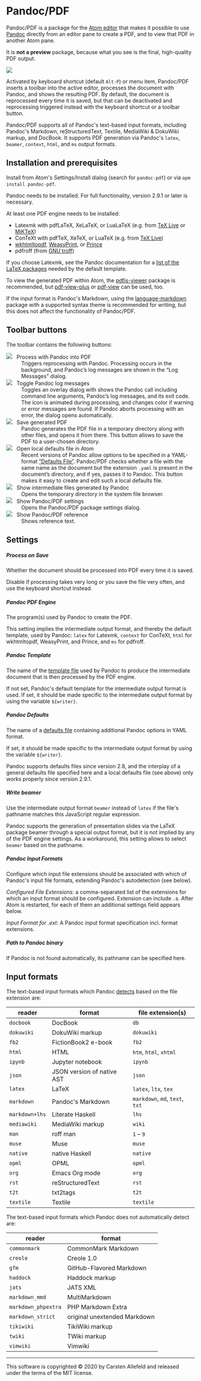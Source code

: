 # Pandoc/PDF

Pandoc/PDF is a package for the [Atom editor](https://atom.io/) that makes it possible to use [Pandoc](https://pandoc.org/) directly from an editor pane to create a PDF, and to view that PDF in another Atom pane.

It is __not a preview__ package, because what you see is the final, high-quality PDF output.

![](pandoc-pdf.gif)

Activated by keyboard shortcut (default `Alt-P`) or menu item, Pandoc/PDF inserts a toolbar into the active editor, processes the document with Pandoc, and shows the resulting PDF. By default, the document is reprocessed every time it is saved, but that can be deactivated and reprocessing triggered instead with the keyboard shortcut or a toolbar button.

Pandoc/PDF supports all of Pandoc's text-based input formats, including Pandoc's Markdown, reStructuredText, Textile, MediaWiki & DokuWiki markup, and DocBook. It supports PDF generation via Pandoc's `latex`, `beamer`, `context`, `html`, and `ms` output formats.


## Installation and prerequisites

Install from Atom's Settings/Install dialog (search for `pandoc-pdf`) or via `apm install pandoc-pdf`.

Pandoc needs to be installed. For full functionality, version 2.9.1 or later is necessary.

At least one PDF engine needs to be installed:

-   Latexmk with pdfLaTeX, XeLaTeX, or LuaLaTeX (e.g. from [TeX Live](https://www.tug.org/texlive/) or [MiKTeX](https://miktex.org/about))
-   ConTeXt with pdfTeX, XeTeX, or LuaTeX (e.g. from [TeX Live](https://www.tug.org/texlive/))
-   [wkhtmltopdf](https://wkhtmltopdf.org/), [WeasyPrint](https://weasyprint.org/), or [Prince](https://www.princexml.com/)
-   pdfroff (from [GNU troff](https://www.gnu.org/software/groff/))

If you choose Latexmk, see the Pandoc documentation for a [list of the LaTeX packages](https://pandoc.org/MANUAL.html#creating-a-pdf) needed by the default template.

To view the generated PDF within Atom, the [pdfjs-viewer](https://atom.io/packages/pdfjs-viewer) package is recommended, but [pdf-view-plus](https://atom.io/packages/pdf-view-plus) or [pdf-view](https://atom.io/packages/pdf-view) can be used, too.

If the input format is Pandoc's Markdown, using the [language-markdown](https://atom.io/packages/language-markdown) package with a supported syntax theme is recommended for writing, but this does not affect the functionality of Pandoc/PDF.


## Toolbar buttons

The toolbar contains the following buttons:

<dl>

<dt><img src="doc/reversed-pilcrow.svg"/> &nbsp; Process with Pandoc into PDF</dt>

<dd>
Triggers reprocessing with Pandoc. Processing occurs in the background, and Pandoc’s log messages are shown in the “Log Messages” dialog.
</dd>

<dt><img src="doc/three-bars.svg"/> &nbsp; Toggle Pandoc log messages</dt>

<dd>
Toggles an overlay dialog with shows the Pandoc call including command line arguments, Pandoc’s log messages, and its exit code. The icon is animated during processing, and changes color if warning or error messages are found. If Pandoc aborts processing with an error, the dialog opens automatically.
</dd>

<dt><img src="doc/file-pdf.svg"/> &nbsp; Save generated PDF</dt>

<dd>
Pandoc generates the PDF file in a temporary directory along with other files, and opens it from there. This button allows to save the PDF to a user-chosen directory.
</dd>

<dt><img src="doc/circuit-board.svg"/> &nbsp; Open local defaults file in Atom</dt>

<dd>
Recent versions of Pandoc allow options to be specified in a YAML-format <a href="https://pandoc.org/MANUAL.html#default-files">“Defaults File”</a>. Pandoc/PDF checks whether a file with the same name as the document but the extension <code>.yaml</code> is present in the document’s directory, and if yes, passes it to Pandoc. This button makes it easy to create and edit such a local defaults file.
</dd>

<dt><img src="doc/file-directory.svg"/> &nbsp; Show intermediate files generated by Pandoc</dt>

<dd>
Opens the temporary directory in the system file browser.
</dd>

<dt><img src="doc/tools.svg" /> &nbsp; Show Pandoc/PDF settings</dt>

<dd>
Opens the Pandoc/PDF package settings dialog.
</dd>

<dt><img src="doc/question.svg"/> &nbsp; Show Pandoc/PDF reference</dt>

<dd>
Shows reference text.
</dd>

</dl>


## Settings

##### Process on Save

Whether the document should be processed into PDF every time it is saved.

Disable if processing takes very long or you save the file very often, and use the keyboard shortcut instead.

##### Pandoc PDF Engine

The program(s) used by Pandoc to create the PDF.

This setting implies the intermediate output format, and thereby the default template, used by Pandoc: `latex` for Latexmk, `context` for ConTeXt, `html` for wkhtmltopdf, WeasyPrint, and Prince, and `ms` for pdfroff.

##### Pandoc Template

The name of the [template file](https://pandoc.org/MANUAL.html#templates) used by Pandoc to produce the intermediate document that is then processed by the PDF engine.

If not set, Pandoc's default template for the intermediate output format is used. If set, it should be made specific to the intermediate output format by using the variable `${writer}`.

##### Pandoc Defaults

The name of a [defaults file](https://pandoc.org/MANUAL.html#default-files) containing additional Pandoc options in YAML format.

If set, it should be made specific to the intermediate output format by using the variable `${writer}`.

Pandoc supports defaults files since version 2.8, and the interplay of a general defaults file specified here and a local defaults file (see above) only works properly since version 2.9.1.

##### Write beamer

Use the intermediate output format `beamer` instead of `latex` if the file's pathname matches this JavaScript regular expression.

Pandoc supports the generation of presentation slides via the LaTeX package beamer through a special output format, but it is not implied by any of the PDF engine settings. As a workaround, this setting allows to select `beamer` based on the pathname.

##### Pandoc Input Formats

Configure which input file extensions should be associated with which of Pandoc's input file formats, extending Pandoc's autodetection (see below).

*Configured File Extensions:* a comma-separated list of the extensions for which an input format should be configured. Extension can include `.`s. After Atom is restarted, for each of them an additional settings field appears below.

*Input Format for .ext:* A Pandoc input format specification incl. format extensions.

##### Path to Pandoc binary

If Pandoc is not found automatically, its pathname can be specified here.


## Input formats

The text-based input formats which Pandoc [detects](https://github.com/jgm/pandoc/blob/master/src/Text/Pandoc/App/FormatHeuristics.hs#L33) based on the file extension are:


| reader              | format                       | file extension(s)               |
|---------------------|------------------------------|---------------------------------|
| `docbook`           | DocBook                      | `db`                            |
| `dokuwiki`          | DokuWiki markup              | `dokuwiki`                      |
| `fb2`               | FictionBook2 e-book          | `fb2`                           |
| `html`              | HTML                         | `htm`, `html`, `xhtml`          |
| `ipynb`             | Jupyter notebook             | `ipynb`                         |
| `json`              | JSON version of native AST   | `json`                          |
| `latex`             | LaTeX                        | `latex`, `ltx`, `tex`           |
| `markdown`          | Pandoc's Markdown            | `markdown`, `md`, `text`, `txt` |
| `markdown+lhs`      | Literate Haskell             | `lhs`                           |
| `mediawiki`         | MediaWiki markup             | `wiki`                          |
| `man`               | roff man                     | `1` – `9`                       |
| `muse`              | Muse                         | `muse`                          |
| `native`            | native Haskell               | `native`                        |
| `opml`              | OPML                         | `opml`                          |
| `org`               | Emacs Org mode               | `org`                           |
| `rst`               | reStructuredText             | `rst`                           |
| `t2t`               | txt2tags                     | `t2t`                           |
| `textile`           | Textile                      | `textile`                       |

The text-based input formats which Pandoc does not automatically detect are:

| reader              | format                       |
|---------------------|------------------------------|
| `commonmark`        | CommonMark Markdown          |
| `creole`            | Creole 1.0                   |
| `gfm`               | GitHub-Flavored Markdown     |
| `haddock`           | Haddock markup               |
| `jats`              | JATS XML                     |
| `markdown_mmd`      | MultiMarkdown                |
| `markdown_phpextra` | PHP Markdown Extra           |
| `markdown_strict`   | original unextended Markdown |
| `tikiwiki`          | TikiWiki markup              |
| `twiki`             | TWiki markup                 |
| `vimwiki`           | Vimwiki                      |

---

This software is copyrighted &copy; 2020 by Carsten Allefeld and released under the terms of the MIT license.
